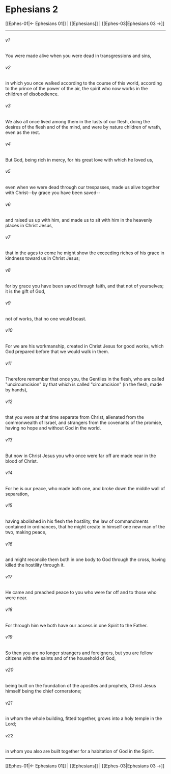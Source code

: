 # Ephesians 2

[[Ephes-01|← Ephesians 01]] | [[Ephesians]] | [[Ephes-03|Ephesians 03 →]]
***



###### v1 
You were made alive when you were dead in transgressions and sins, 

###### v2 
in which you once walked according to the course of this world, according to the prince of the power of the air, the spirit who now works in the children of disobedience. 

###### v3 
We also all once lived among them in the lusts of our flesh, doing the desires of the flesh and of the mind, and were by nature children of wrath, even as the rest. 

###### v4 
But God, being rich in mercy, for his great love with which he loved us, 

###### v5 
even when we were dead through our trespasses, made us alive together with Christ--by grace you have been saved-- 

###### v6 
and raised us up with him, and made us to sit with him in the heavenly places in Christ Jesus, 

###### v7 
that in the ages to come he might show the exceeding riches of his grace in kindness toward us in Christ Jesus; 

###### v8 
for by grace you have been saved through faith, and that not of yourselves; it is the gift of God, 

###### v9 
not of works, that no one would boast. 

###### v10 
For we are his workmanship, created in Christ Jesus for good works, which God prepared before that we would walk in them. 

###### v11 
Therefore remember that once you, the Gentiles in the flesh, who are called "uncircumcision" by that which is called "circumcision" (in the flesh, made by hands), 

###### v12 
that you were at that time separate from Christ, alienated from the commonwealth of Israel, and strangers from the covenants of the promise, having no hope and without God in the world. 

###### v13 
But now in Christ Jesus you who once were far off are made near in the blood of Christ. 

###### v14 
For he is our peace, who made both one, and broke down the middle wall of separation, 

###### v15 
having abolished in his flesh the hostility, the law of commandments contained in ordinances, that he might create in himself one new man of the two, making peace, 

###### v16 
and might reconcile them both in one body to God through the cross, having killed the hostility through it. 

###### v17 
He came and preached peace to you who were far off and to those who were near. 

###### v18 
For through him we both have our access in one Spirit to the Father. 

###### v19 
So then you are no longer strangers and foreigners, but you are fellow citizens with the saints and of the household of God, 

###### v20 
being built on the foundation of the apostles and prophets, Christ Jesus himself being the chief cornerstone; 

###### v21 
in whom the whole building, fitted together, grows into a holy temple in the Lord; 

###### v22 
in whom you also are built together for a habitation of God in the Spirit.

***
[[Ephes-01|← Ephesians 01]] | [[Ephesians]] | [[Ephes-03|Ephesians 03 →]]
